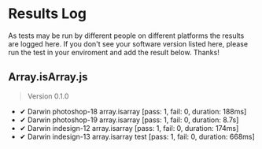 # Results Log

As tests may be run by different people on different platforms the results are logged here. If you don't see your software version listed here, please run the test in your enviroment and add the result below. Thanks!

## Array.isArray.js

> Version 0.1.0

- ✔ Darwin photoshop-18 array.isarray [pass: 1, fail: 0, duration: 188ms]
- ✔ Darwin photoshop-19 array.isarray [pass: 1, fail: 0, duration: 8.7s]
- ✔ Darwin indesign-12 array.isarray [pass: 1, fail: 0, duration: 174ms]
- ✔ Darwin indesign-13 array.isarray test [pass: 1, fail: 0, duration: 668ms]
